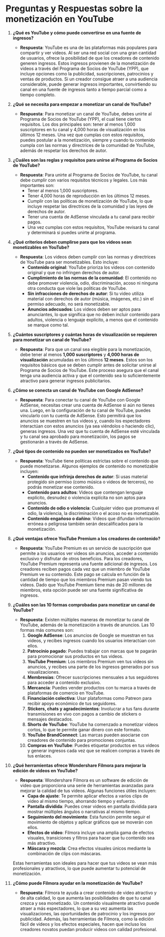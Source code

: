 # Preguntas y Respuestas sobre la monetización en YouTube

1. **¿Qué es YouTube y cómo puede convertirse en una fuente de ingresos?**
   - **Respuesta**: YouTube es una de las plataformas más populares para compartir y ver videos. Al ser una red social con una gran cantidad de usuarios, ofrece la posibilidad de que los creadores de contenido generen ingresos. Estos ingresos provienen de la monetización de videos a través del Programa de Socios de YouTube (YPP), que incluye opciones como la publicidad, suscripciones, patrocinios y ventas de productos. Si un creador consigue atraer a una audiencia considerable, puede generar ingresos importantes, convirtiendo su canal en una fuente de ingresos tanto a tiempo parcial como a tiempo completo.

2. **¿Qué se necesita para empezar a monetizar un canal de YouTube?**
   - **Respuesta**: Para monetizar un canal de YouTube, debes unirte al Programa de Socios de YouTube (YPP), el cual tiene ciertos requisitos. Los dos principales son: tener al menos 1,000 suscriptores en tu canal y 4,000 horas de visualización en los últimos 12 meses. Una vez que cumplas con estos requisitos, puedes postular a la monetización, siempre y cuando tu contenido cumpla con las normas y directrices de la comunidad de YouTube, además de respetar los derechos de autor.

3. **¿Cuáles son las reglas y requisitos para unirse al Programa de Socios de YouTube?**
   - **Respuesta**: Para unirte al Programa de Socios de YouTube, tu canal debe cumplir con varios requisitos técnicos y legales. Los más importantes son: 
     - Tener al menos 1,000 suscriptores.
     - Tener 4,000 horas de reproducción en los últimos 12 meses.
     - Cumplir con las políticas de monetización de YouTube, lo que incluye respetar las directrices de la comunidad y las leyes de derechos de autor.
     - Tener una cuenta de AdSense vinculada a tu canal para recibir pagos.
     - Una vez cumplas con estos requisitos, YouTube revisará tu canal y determinará si puedes unirte al programa.

4. **¿Qué criterios deben cumplirse para que los videos sean monetizables en YouTube?**
   - **Respuesta**: Los videos deben cumplir con las normas y directrices de YouTube para ser monetizables. Esto incluye:
     - **Contenido original**: YouTube prioriza los videos con contenido original y que no infringen derechos de autor.
     - **Cumplimiento de las normas de la comunidad**: El contenido no debe promover violencia, odio, discriminación, acoso ni ninguna otra conducta que viole las políticas de YouTube.
     - **Sin infracciones de derechos de autor**: Si tu video utiliza material con derechos de autor (música, imágenes, etc.) sin el permiso adecuado, no será monetizable.
     - **Anuncios adecuados**: Los videos deben ser aptos para anunciantes, lo que significa que no deben incluir contenido para adultos, violencia o lenguaje explícito, a menos que el contenido se marque como tal.

5. **¿Cuántos suscriptores y cuántas horas de visualización se requieren para monetizar un canal de YouTube?**
   - **Respuesta**: Para que un canal sea elegible para la monetización, debe tener al menos **1,000 suscriptores** y **4,000 horas de visualización** acumuladas en los últimos **12 meses**. Estos son los requisitos básicos que se deben cumplir antes de solicitar unirse al Programa de Socios de YouTube. Este proceso asegura que el canal tenga una audiencia activa y que el contenido sea lo suficientemente atractivo para generar ingresos publicitarios.

6. **¿Cómo se conecta un canal de YouTube con Google AdSense?**
   - **Respuesta**: Para conectar tu canal de YouTube con Google AdSense, necesitas crear una cuenta de AdSense si aún no tienes una. Luego, en la configuración de tu canal de YouTube, puedes vincularlo con tu cuenta de AdSense. Esto permitirá que los anuncios se muestren en tus videos y, cuando los espectadores interactúan con estos anuncios (ya sea viéndolos o haciendo clic), generas ingresos. Una vez que tu cuenta de AdSense esté vinculada y tu canal sea aprobado para monetización, los pagos se gestionarán a través de AdSense.

7. **¿Qué tipos de contenido no pueden ser monetizados en YouTube?**
   - **Respuesta**: YouTube tiene políticas estrictas sobre el contenido que puede monetizarse. Algunos ejemplos de contenido no monetizable incluyen:
     - **Contenido que infrinja derechos de autor**: Si usas material protegido sin permiso (como música o videos de terceros), no podrás monetizar ese contenido.
     - **Contenido para adultos**: Videos que contengan lenguaje explícito, desnudez o violencia explícita no son aptos para anuncios.
     - **Contenido de odio o violencia**: Cualquier video que promueva el odio, la violencia, la discriminación o el acoso no es monetizable.
     - **Contenido engañoso o dañino**: Videos que difundan información errónea o peligrosa también serán descalificados para la monetización.

8. **¿Qué ventajas ofrece YouTube Premium a los creadores de contenido?**
   - **Respuesta**: YouTube Premium es un servicio de suscripción que permite a los usuarios ver videos sin anuncios, acceder a contenido exclusivo y disfrutar de otros beneficios. Para los creadores, YouTube Premium representa una fuente adicional de ingresos. Los creadores reciben pagos cada vez que un miembro de YouTube Premium ve su contenido. Este pago se calcula en función de la cantidad de tiempo que los miembros Premium pasan viendo tus videos. Dado que YouTube Premium tiene más de 20 millones de miembros, esta opción puede ser una fuente significativa de ingresos.

9. **¿Cuáles son las 10 formas comprobadas para monetizar un canal de YouTube?**
   - **Respuesta**: Existen múltiples maneras de monetizar tu canal de YouTube, además de la monetización a través de anuncios. Las 10 formas más comunes son:
     1. **Google AdSense**: Los anuncios de Google se muestran en tus videos, y recibes ingresos cuando los usuarios interactúan con ellos.
     2. **Patrocinio pagado**: Puedes trabajar con marcas que te pagarán para promocionar sus productos en tus videos.
     3. **YouTube Premium**: Los miembros Premium ven tus videos sin anuncios, y recibes una parte de los ingresos generados por sus visualizaciones.
     4. **Membresías**: Ofrecer suscripciones mensuales a tus seguidores para acceder a contenido exclusivo.
     5. **Mercancía**: Puedes vender productos con tu marca a través de plataformas de comercio en YouTube.
     6. **Financiación colectiva**: Usar plataformas como Patreon para recibir apoyo económico de tus seguidores.
     7. **Stickers, chats y agradecimientos**: Involucrar a tus fans durante transmisiones en vivo con pagos a cambio de stickers o mensajes destacados.
     8. **Shorts de YouTube**: YouTube ha comenzado a monetizar videos cortos, lo que te permite ganar dinero con este formato.
     9. **YouTube BrandConnect**: Las marcas pueden asociarse con creadores de contenido para promociones conjuntas.
     10. **Compras en YouTube**: Puedes etiquetar productos en tus videos y generar ingresos cada vez que se realicen compras a través de tus enlaces.

10. **¿Qué herramientas ofrece Wondershare Filmora para mejorar la edición de videos en YouTube?**
    - **Respuesta**: Wondershare Filmora es un software de edición de video que proporciona una serie de herramientas avanzadas para mejorar la calidad de tus videos. Algunas funciones útiles incluyen:
      - **Capa de ajuste**: Te permite aplicar efectos a varios clips de video al mismo tiempo, ahorrando tiempo y esfuerzo.
      - **Pantalla dividida**: Puedes crear videos en pantalla dividida para mostrar múltiples ángulos o narrativas al mismo tiempo.
      - **Seguimiento del movimiento**: Esta función permite seguir el movimiento de objetos y aplicar gráficos que se moverán con ellos.
      - **Efectos de video**: Filmora incluye una amplia gama de efectos visuales, transiciones y filtros para hacer que tu contenido sea más atractivo.
      - **Máscara y mezcla**: Crea efectos visuales únicos mediante la combinación de clips con máscaras.
    
    Estas herramientas son ideales para hacer que tus videos se vean más profesionales y atractivos, lo que puede aumentar tu potencial de monetización.

11. **¿Cómo puede Filmora ayudar en la monetización de YouTube?**
    - **Respuesta**: Filmora te ayuda a crear contenido de video atractivo y de alta calidad, lo que aumenta las posibilidades de que tu canal crezca y sea monetizado. Un contenido visualmente atractivo puede atraer a más espectadores, lo que a su vez aumenta las visualizaciones, las oportunidades de patrocinio y los ingresos por publicidad. Además, las herramientas de Filmora, como la edición fácil de videos y los efectos especiales, hacen que incluso los creadores novatos puedan producir videos con calidad profesional.
